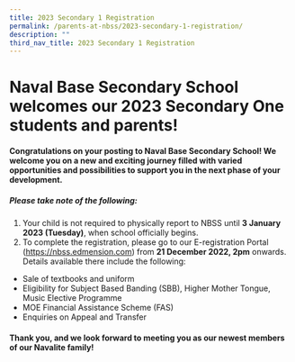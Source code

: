 ```yaml
---
title: 2023 Secondary 1 Registration
permalink: /parents-at-nbss/2023-secondary-1-registration/
description: ""
third_nav_title: 2023 Secondary 1 Registration
---
```

# Naval Base Secondary School welcomes our 2023 Secondary One students and parents!

#### Congratulations on your posting to Naval Base Secondary School! We welcome you on a new and exciting journey filled with varied opportunities and possibilities to support you in the next phase of your development.

##### Please take note of the following:
1. Your child is not required to physically report to NBSS until **3 January 2023 (Tuesday)**, when school officially begins. 
2. To complete the registration, please go to our E-registration Portal (https://nbss.edmension.com) from **21 December 2022, 2pm** onwards. Details available there include the following:
* Sale of textbooks and uniform
* Eligibility for Subject Based Banding (SBB), Higher Mother Tongue, Music Elective Programme
* MOE Financial Assistance Scheme (FAS)
* Enquiries on Appeal and Transfer

#### Thank you, and we look forward to meeting you as our newest members of our Navalite family!